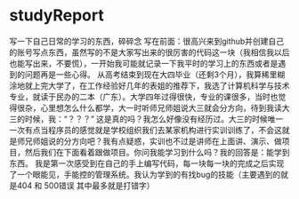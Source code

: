 # studyReport
写一下自己日常的学习的东西，碎碎念
写在前面：很高兴来到github并创建自己的账号写点东西，虽然写的不是大家写出来的很厉害的代码这一块（我相信我以后也能写出来，不要慌），一开始我可能就记录一下我平时的学习上的东西或者是遇到的问题再是一些心得。
    从高考结束到现在大四毕业（还剩3个月），我算稀里糊涂地就上完大学了，在工作经验好几年的表姐的推荐下，我选了计算机科学与技术专业，就读于民办的二本（广东）。大学四年过得很快，专业的课很多，当时也觉得很杂，心里想怎么什么都学，大一时听师兄师姐说大三就会分方向，待到我读大三的时候，我：“？？？” 这是真的吗？我怎么好像没有经历过。大三的时候唯一一次有点当程序员的感觉就是学校组织我们去某家机构进行实训训练了，不会这就是师兄师姐说的分方向吧？我有点疑惑，实训也不过是讲师在上面讲、演示、做项目，然后我们在下面看着跟做项目。你问我能学习到什么吗？我的回答是：能学到东西。 我是第一次感受到在自己的手上编写代码，每一块每一块的完成之后实现了一个眼能见，手能控的管理系统。我认为学到的有找bug的技能（主要遇到的就是404 和 500错误 其中最多就是打错字）
